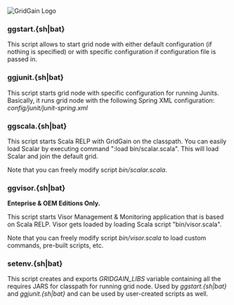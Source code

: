 ![GridGain Logo](http://www.gridgain.com/images/logo/logo_mid.png "GridGain Logo")

### ggstart.{sh|bat}
This script allows to start grid node with either default configuration
(if nothing is specified) or with specific configuration if configuration
file is passed in.

### ggjunit.{sh|bat}
This script starts grid node with specific configuration for running Junits.
Basically, it runs grid node with the following Spring XML configuration:
*config/junit/junit-spring.xml*

### ggscala.{sh|bat}
This script starts Scala RELP with GridGain on the classpath. You can easily 
load Scalar by executing command ":load bin/scalar.scala". This will load
Scalar and join the default grid. 
    
Note that you can freely modify script *bin/scalar.scala*.

### ggvisor.{sh|bat}
**Enteprise & OEM Editions Only.**

This script starts Visor Management & Monitoring application that is based on
Scala RELP. Visor gets loaded by loading Scala script "bin/visor.scala". 
   
Note that you can freely modify script *bin/visor.scala* to load custom commands,
pre-built scripts, etc.

### setenv.{sh|bat}
This script creates and exports *GRIDGAIN_LIBS* variable containing all the
requires JARS for classpath for running grid node. Used by *ggstart.{sh|bat}*
and *ggjunit.{sh|bat}* and can be used by user-created scripts as well.


